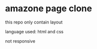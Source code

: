 <h1> amazone page clone</h1>
<P>this repo only contain layout </P>
<p>language used: html and css</p>
<p> not responsive </p>
